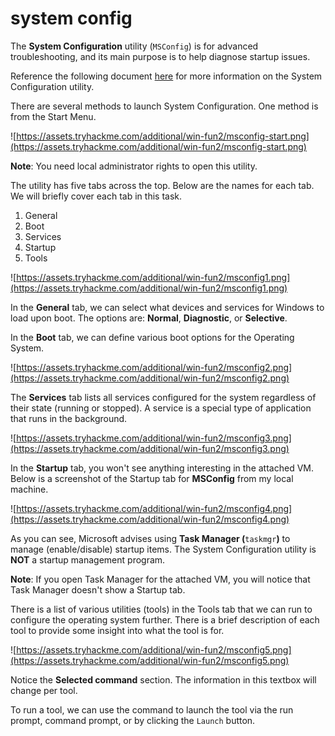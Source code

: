 # system config

The **System Configuration** utility (`MSConfig`) is for advanced troubleshooting, and its main purpose is to help diagnose startup issues.

Reference the following document [here](https://docs.microsoft.com/en-us/troubleshoot/windows-client/performance/system-configuration-utility-troubleshoot-configuration-errors) for more information on the System Configuration utility.

There are several methods to launch System Configuration. One method is from the Start Menu.

![https://assets.tryhackme.com/additional/win-fun2/msconfig-start.png](https://assets.tryhackme.com/additional/win-fun2/msconfig-start.png)

**Note**: You need local administrator rights to open this utility.

The utility has five tabs across the top. Below are the names for each tab. We will briefly cover each tab in this task.

1. General
2. Boot
3. Services
4. Startup
5. Tools

![https://assets.tryhackme.com/additional/win-fun2/msconfig1.png](https://assets.tryhackme.com/additional/win-fun2/msconfig1.png)

In the **General** tab, we can select what devices and services for Windows to load upon boot. The options are: **Normal**, **Diagnostic**, or **Selective**.

In the **Boot** tab, we can define various boot options for the Operating System.

![https://assets.tryhackme.com/additional/win-fun2/msconfig2.png](https://assets.tryhackme.com/additional/win-fun2/msconfig2.png)

The **Services**
 tab lists all services configured for the system regardless of their 
state (running or stopped). A service is a special type of application 
that runs in the background.

![https://assets.tryhackme.com/additional/win-fun2/msconfig3.png](https://assets.tryhackme.com/additional/win-fun2/msconfig3.png)

In the **Startup** tab, you won't see anything interesting in the attached VM.  Below is a screenshot of the Startup tab for **MSConfig** from my local machine.

![https://assets.tryhackme.com/additional/win-fun2/msconfig4.png](https://assets.tryhackme.com/additional/win-fun2/msconfig4.png)

As you can see, Microsoft advises using **Task Manager (**`taskmgr`**)** to manage (enable/disable) startup items. The System Configuration utility is **NOT** a startup management program.

**Note**: If you open Task Manager for the attached VM, you will notice that Task Manager doesn't show a Startup tab.

There
 is a list of various utilities (tools) in the Tools tab that we can run
 to configure the operating system further. There is a brief description
 of each tool to provide some insight into what the tool is for.

![https://assets.tryhackme.com/additional/win-fun2/msconfig5.png](https://assets.tryhackme.com/additional/win-fun2/msconfig5.png)

Notice the **Selected command** section. The information in this textbox will change per tool.

To run a tool, we can use the command to launch the tool via the run prompt, command prompt, or by clicking the `Launch` button.